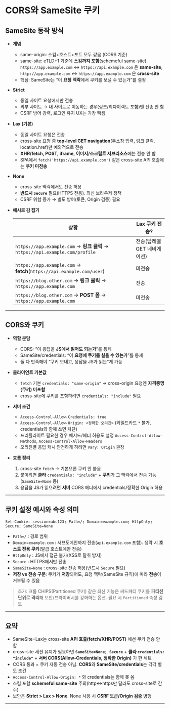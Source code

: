 # CORS와 SameSite 쿠키

## SameSite 동작 방식

- **개념**

  - same-origin: 스킴+호스트+포트 모두 같음 (CORS 기준)
  - same-site: eTLD+1 기준에 **스킴까지 포함**(schemeful same-site). `https://app.example.com` ↔ `https://api.example.com` 은 **same-site**, `http://app.example.com` ↔ `https://app.example.com` 은 **cross-site**
  - 핵심: SameSite는 “이 **요청 맥락**에서 쿠키를 보낼 수 있는가”를 결정

- **Strict**

  - 동일 사이트 요청에서만 전송
  - 외부 사이트 → 내 사이트로 이동하는 경우(링크/리다이렉트 포함)엔 전송 안 함
  - CSRF 방어 강력, 로그인 유지 UX는 가장 빡셈

- **Lax (기본)**

  - 동일 사이트 요청은 전송
  - cross-site 요청 중 **top-level GET navigation**(주소창 입력, 링크 클릭, location.href)만 예외적으로 전송
  - **XHR/fetch, POST, iframe, 이미지/스크립트 서브리소스**에는 전송 안 함
  - SPA에서 `fetch('https://api.example.com')` 같은 cross-site API 호출에는 **쿠키 미전송**

- **None**

  - cross-site 맥락에서도 전송 허용
  - **반드시 `Secure`** 필요(HTTPS 전용). 최신 브라우저 정책
  - CSRF 위험 증가 → 별도 방어(토큰, Origin 검증) 필요

- **예시로 감 잡기**

  | 상황                                                                          | Lax 쿠키 전송?              |
  | ----------------------------------------------------------------------------- | --------------------------- |
  | `https://app.example.com` → **링크 클릭** → `https://api.example.com/profile` | 전송(탑레벨 GET 네비게이션) |
  | `https://app.example.com` → **fetch**(`https://api.example.com/user`)         | 미전송                      |
  | `https://blog.other.com` → **링크 클릭** → `https://app.example.com`          | 전송                        |
  | `https://blog.other.com` → **POST 폼** → `https://app.example.com`            | 미전송                      |

---

## CORS와 쿠키

- **역할 분담**

  - CORS: “이 응답을 **JS에서 읽어도 되는가**”를 통제
  - SameSite/credentials: “이 **요청에 쿠키를 실을 수 있는가**”를 통제
  - 둘 다 만족해야 “쿠키 보내고, 응답을 JS가 읽는”게 가능

- **클라이언트 기본값**

  - `fetch` 기본 `credentials: "same-origin"` → cross-origin 요청엔 **자격증명(쿠키) 미포함**
  - cross-site에 쿠키를 포함하려면 `credentials: "include"` 필요

- **서버 조건**

  - `Access-Control-Allow-Credentials: true`
  - `Access-Control-Allow-Origin: <정확한 오리진>` (와일드카드 `*` 불가, credentials와 함께 쓰면 차단)
  - 프리플라이트 필요한 경우 메서드/헤더 허용도 설정
    `Access-Control-Allow-Methods`, `Access-Control-Allow-Headers`
  - 오리진별 응답 캐시 안전하게 하려면 `Vary: Origin` 권장

- **흐름 정리**

  1. cross-site `fetch` → 기본으론 쿠키 안 붙음
  2. 붙이려면 **클라** `credentials: "include"` + **쿠키**가 그 맥락에서 전송 가능(`SameSite=None` 등)
  3. 응답을 JS가 읽으려면 **서버** CORS 헤더에서 credentials/정확한 Origin 허용

---

## 쿠키 설정 예시와 속성 의미

```http
Set-Cookie: session=abc123; Path=/; Domain=example.com; HttpOnly; Secure; SameSite=None
```

- `Path=/` : 경로 범위
- `Domain=example.com` : 서브도메인까지 전송(`api.example.com` 포함). 생략 시 **호스트 전용 쿠키**(발급 호스트에만 전송)
- `HttpOnly` : JS에서 접근 불가(XSS로 탈취 방지)
- `Secure` : HTTPS에서만 전송
- `SameSite=None` : cross-site 전송 허용(반드시 `Secure` 필요)
- **저장 vs 전송 구분**: 쿠키가 **저장**되어도, 요청 맥락(SameSite 규칙)에 따라 **전송**이 거부될 수 있음

> 추가: 크롬 CHIPS(Partitioned 쿠키) 같은 최신 기능은 써드파티 쿠키를 **파티션 단위로 격리**해 보안/프라이버시를 강화하는 옵션. 필요 시 `Partitioned` 속성 검토

---

## 요약

- SameSite=Lax는 cross-site **API 호출(fetch/XHR/POST)** 에선 쿠키 전송 안 함
- cross-site 세션 유지가 필요하면 **`SameSite=None; Secure`** + **클라 `credentials: "include"`** + **서버 CORS(Allow-Credentials, 정확한 Origin)** 가 한 세트
- CORS 통과 = 쿠키 자동 전송 아님. **CORS**와 **SameSite/credentials**는 각각 별도 조건
- `Access-Control-Allow-Origin: *` 와 credentials는 함께 못 씀
- 스킴 포함 **schemeful same-site** 주의(http↔https만 달라도 cross-site로 간주)
- 보안은 **Strict > Lax > None**. None 사용 시 **CSRF 토큰/Origin 검증** 병행

---

